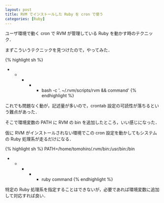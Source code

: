 ```yaml
---
layout: post
title: RVM でインストールした Ruby を cron で使う
categories: [Ruby]
---
```


ユーザ環境で動く cron で RVM が管理している Ruby を動かす時のテクニック．

まずこういうテクニックを見つけたので，やってみた．

{% highlight sh %}
* * * * * bash -c '. ~/.rvm/scripts/rvm && command'
{% endhighlight %}

これでも問題なく動が，記述量が多いので，crontab 設定の可読性が落ちるという難点があった．

そこで環境変数の PATH に RVM の bin を追加したところ，いい感じになった．

仮に RVM がインストールされない環境でこの cron 設定を動かしてもシステムの Ruby 処理系が走るだけになる．

{% highlight sh %}
PATH=/home/tomohiro/.rvm/bin:/usr/bin:/bin
* * * * * ruby command
{% endhighlight %}

特定の Ruby 処理系を指定することはできないが，必要であれば環境変数に追加して対応すれば良い．
